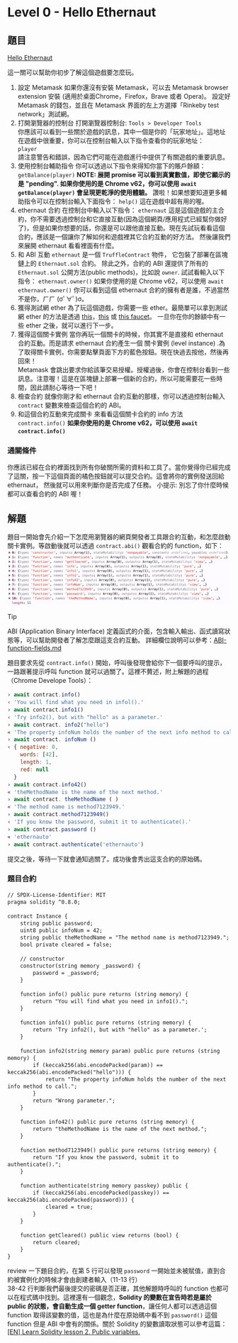 # Level 0 - Hello Ethernaut
## 題目
[Hello Ethernaut](https://ethernaut.openzeppelin.com/level/0x7E0f53981657345B31C59aC44e9c21631Ce710c7)


這一關可以幫助你初步了解這個遊戲要怎麼玩。
1. 設定 Metamask
如果你還沒有安裝 Metamask，可以去 Metamask browser extension 安裝 (適用於桌面Chrome，Firefox，Brave 或者 Opera)。 設定好 Metamask 的錢包，並且在 Metamask 界面的左上方選擇「Rinkeby test network」測試網。
2. 打開瀏覽器的控制台
打開瀏覽器控制台: `Tools > Developer Tools`  
你應該可以看到一些關於遊戲的訊息，其中一個是你的「玩家地址」。這地址在遊戲中很重要，你可以在控制台輸入以下指令查看你的玩家地址：  
`player`  
請注意警告和錯誤，因為它們可能在遊戲進行中提供了有關遊戲的重要訊息。
3. 使用控制台輔助指令
你可以透過以下指令來得知你當下的賬戶餘額：
`getBalance(player)`
**NOTE: 展開 promise 可以看到真實數值，即使它顯示的是 "pending". 如果你使用的是 Chrome v62，你可以使用 `await getBalance(player)` 會呈現更乾淨的使用體驗。**
讚啦！如果想要知道更多輔助指令可以在控制台輸入下面指令：
`help()`
這在遊戲中超有用的喔。
4. ethernaut 合約
在控制台中輸入以下指令：
`ethernaut`
這是這個遊戲的主合約，你不需要透過控制台和它直接互動(因為這個網頁/應用程式已經幫你做好了)，但是如果你想要的話，你還是可以跟他直接互動。現在先試玩看看這個合約，應該是一個讓你了解如何和遊戲裡其它合約互動的好方法。
然後讓我們來展開 ethernaut 看看裡面有什麼。
5. 和 ABI 互動
`ethernaut` 是一個 `TruffleContract` 物件， 它包裝了部署在區塊鏈上的 `Ethernaut.sol` 合約。
除此之外，合約的 ABI 還提供了所有的 `Ethernaut.sol` 公開方法(public methods)，比如說 `owner`. 試試看輸入以下指令：
`ethernaut.owner()`
如果你使用的是 Chrome v62，可以使用 `await ethernaut.owner()`
你可以看到這個 ethernaut 合約的擁有者是誰，不過當然不是你，ㄏㄏ (σﾟ∀ﾟ)σ。
6. 獲得測試網 ether
為了玩這個遊戲，你需要一些 ether。最簡單可以拿到測試網 ether 的方法是透過 [this](https://faucet.rinkeby.io/)，[this](https://faucets.chain.link/rinkeby) 或 [this faucet](https://faucet.paradigm.xyz/)。
一旦你在你的餘額中有一些 ether 之後，就可以進行下一步。
7. 獲得這個關卡實例
當你再玩一個關卡的時候，你其實不是直接和 ethernaut 合約互動。而是請求 ethernaut 合約產生一個 關卡實例 (level instance) .為了取得關卡實例，你需要點擊頁面下方的藍色按鈕。現在快過去按他，然後再回來！  
Metamask 會跳出要求你給該筆交易授權。授權過後，你會在控制台看到一些訊息。注意喔！這是在區塊鏈上部署一個新的合約，所以可能需要花一些時間，因此請耐心等待一下吧！
8. 檢查合約
就像你剛才和 ethernaut 合約互動的那樣，你可以透過控制台輸入 `contract` 變數來檢查這個合約的 ABI。
9. 和這個合約互動來完成關卡
來看看這個關卡合約的 info 方法
`contract.info()`
**如果你使用的是 Chrome v62，可以使用 `await contract.info()`**
### 通關條件
你應該已經在合約裡面找到所有你破關所需的資料和工具了。當你覺得你已經完成了這關，按一下這個頁面的橘色按鈕就可以提交合約。這會將你的實例發送回給 ethernaut， 然後就可以用來判斷你是否完成了任務。
小提示: 別忘了你什麼時候都可以查看合約的 ABI 喔！
## 解題
題目一開始會先介紹一下怎麼用瀏覽器的網頁開發者工具跟合約互動，和怎麼啟動關卡實例。等啟動後就可以透過 `contract.abi()` 觀看合約的 function，如下：
![abi](/writeup/img/0_abi.png)

>[!Tip]
>ABI (Application Binary Interface) 定義函式的介面，包含輸入輸出、函式讀寫狀態等，可以幫助開發者了解怎麼跟這支合約互動。
>詳細欄位說明可以參考：[ABI-function-fields.md](https://gist.github.com/Ankarrr/899e914701233cc4ddb26f211c2a1731#file-abi-function-fields-md)

題目要求先從 `contract.info()` 開始，呼叫後發現會給你下一個要呼叫的提示，一路跟著提示呼叫 function 就可以過關了。這裡不贅述，附上解題的過程（Chrome Develope Tools）：
```javascript
› await contract.info()
‹ 'You will find what you need in infol().'
› await contract.info1()
‹ 'Try info2(), but with "hello" as a parameter.'
› await contract. info2("hello")
« 'The property infoNum holds the number of the next info method to call.'
› await contract. infoNum ()
‹ { negative: 0, 
    words: [42], 
    length: 1, 
    red: null
  }
› await contract.info42()
« 'theMethodName is the name of the next method.'
› await contract. theMethodName ( )
« 'The method name is method7123949.'
› await contract.method7123949()
‹ 'If you know the password, submit it to authenticate().'
› await contract.password ()
« 'ethernauto'
› await contract.authenticate('ethernauto')
```
提交之後，等待一下就會通知過關了。成功後會秀出這支合約的原始碼。
### 題目合約
``` solidity
// SPDX-License-Identifier: MIT
pragma solidity ^0.8.0;

contract Instance {
    string public password;
    uint8 public infoNum = 42;
    string public theMethodName = "The method name is method7123949.";
    bool private cleared = false;

    // constructor
    constructor(string memory _password) {
        password = _password;
    }

    function info() public pure returns (string memory) {
        return "You will find what you need in info1().";
    }

    function info1() public pure returns (string memory) {
        return 'Try info2(), but with "hello" as a parameter.';
    }

    function info2(string memory param) public pure returns (string memory) {
        if (keccak256(abi.encodePacked(param)) == keccak256(abi.encodePacked("hello"))) {
            return "The property infoNum holds the number of the next info method to call.";
        }
        return "Wrong parameter.";
    }

    function info42() public pure returns (string memory) {
        return "theMethodName is the name of the next method.";
    }

    function method7123949() public pure returns (string memory) {
        return "If you know the password, submit it to authenticate().";
    }

    function authenticate(string memory passkey) public {
        if (keccak256(abi.encodePacked(passkey)) == keccak256(abi.encodePacked(password))) {
            cleared = true;
        }
    }

    function getCleared() public view returns (bool) {
        return cleared;
    }
}
```
review 一下題目合約，在第 5 行可以發現 `password` 一開始並未被賦值，直到合約被實例化的時候才會由創建者輸入（11-13 行）  
38-42 行判斷我們最後提交的密碼是否正確，其他解題時呼叫的 function 也都可以在程式碼中找到。這裡還有一個觀念，**Solidity 的變數在宣告時若是屬於 public 的狀態，會自動生成一個 getter function**，讓任何人都可以透過這個 function 取得該變數的值，這也是為什麼在原始碼中看不到 `password()` 這個 function 但是 ABI 中會有的關係。關於 Solidity 的變數讀取狀態可以參考這篇：[[EN] Learn Solidity lesson 2. Public variables.
](https://medium.com/coinmonks/learn-solidity-lesson-2-public-variables-2f79389a3a44)

